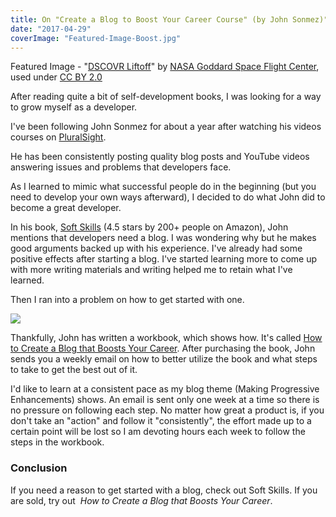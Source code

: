```yaml
---
title: On "Create a Blog to Boost Your Career Course" (by John Sonmez)"
date: "2017-04-29"
coverImage: "Featured-Image-Boost.jpg"
---
```


Featured Image - "[DSCOVR Liftoff](https://www.flickr.com/photos/gsfc/16495356966/in/photolist-r8D1Wj-QQCfPt-fWFARy-S5AWz4-o1LYsg-qphFtm-pWgcvR-53jKW-oeo6Tu-53jKR-RbLeSU-QQCg5i-53jLg-ab1kba-RH57Sf-o4T16c-U6SM7x-rzpin-S5AXMe-sisaCm-dm1R1s-edDxyS-dSzo2A-hG4EHb-T2DJDV-RDSvmS-SSLyjx-S5AXjR-S5BhLr-aRv9fK-qsyGca-bGoWje-8JpmiE-TT6qEt-bAY1qT-T4Cvxn-dz6NsH-U34w9D-SNzaYZ-jxEio4-SNz6Sc-S5B68M-av1gT2-aagrq6-b9MkvB-fBzq1-c4BB4f-oqYeJC-brcoqV-RKv6k3)" by [NASA Goddard Space Flight Center](https://www.flickr.com/photos/gsfc/), used under [CC BY 2.0](https://creativecommons.org/licenses/by/2.0/)

After reading quite a bit of self-development books, I was looking for a way to grow myself as a developer.

I've been following John Sonmez for about a year after watching his videos courses on [PluralSight](https://www.pluralsight.com/).

He has been consistently posting quality blog posts and YouTube videos answering issues and problems that developers face.

As I learned to mimic what successful people do in the beginning (but you need to develop your own ways afterward), I decided to do what John did to become a great developer.

In his book, [Soft Skills](http://simpleprogrammer.com/softskills) (4.5 stars by 200+ people on Amazon), John mentions that developers need a blog. I was wondering why but he makes good arguments backed up with his experience. I've already had some positive effects after starting a blog. I've started learning more to come up with more writing materials and writing helped me to retain what I've learned.

Then I ran into a problem on how to get started with one.

![](https://www.slightedgecoder.com/wp-content/uploads/2017/04/Book-Cover.jpg)

Thankfully, John has written a workbook, which shows how. It's called [How to Create a Blog that Boosts Your Career](https://simpleprogrammer.com/blog-course). After purchasing the book, John sends you a weekly email on how to better utilize the book and what steps to take to get the best out of it.

I'd like to learn at a consistent pace as my blog theme (Making Progressive Enhancements) shows. An email is sent only one week at a time so there is no pressure on following each step. No matter how great a product is, if you don't take an "action" and follow it "consistently", the effort made up to a certain point will be lost so I am devoting hours each week to follow the steps in the workbook.

### Conclusion

If you need a reason to get started with a blog, check out Soft Skills. If you are sold, try out  *How to Create a Blog that Boosts Your Career*.

